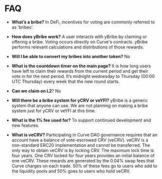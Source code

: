 # FAQ

* **What’s a bribe?** In DeFi, incentives for voting are commonly referred to as ‘bribes’.

* **How does yBribe work?** A user interacts with yBribe by claiming or offering a bribe. Voting occurs directly on Curve's contracts. yBribe performs relevant calculations and distributions of those rewards.

* **Will I be able to convert my bribes into another token?** No

* **What is the countdown timer on the main page?** It is how long users have left to claim their rewards from the current period and get their vote in for the next period. It’s midnight wednesday to Thursday (00:00 UTC Thursday) every week that the new round starts.

* **Can we claim on L2**? No

* **Will there be a bribe system for yCRV or veYFI?** yBribe is a generic system that anyone can use. We are not planning on making a bribe system just for yCRV or veYFI at this time.

* **What is the 1% fee used for?** To support continued development and new features.

* **What is veCRV?** Participating in Curve DAO governance requires that an account have a balance of vote-escrowed CRV (veCRV). veCRV is a non-standard ERC20 implementation and cannot be transferred. The only way to obtain veCRV is by locking CRV. The maximum lock time is four years. One CRV locked for four years provides an initial balance of one veCRV. These rewards are generated by the 0.04% swap fees that Curve charges on each trade. 50% of these fees go to users who add to the liquidity pools and 50% goes to users who hold veCRV.
